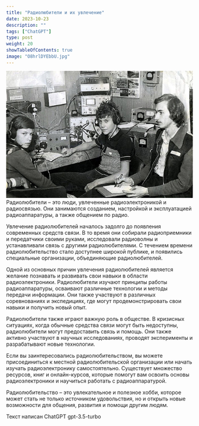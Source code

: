 ```yaml
---
title: "Радиолюбители и их увлечение"
date: 2023-10-23
description: ""
tags: ["ChatGPT"]
type: post
weight: 20
showTableOfContents: true
image: "O8hrlDYEbbU.jpg"
---
```

![Фото радиолюбитерей в ССР](O8hrlDYEbbU.jpg)
Радиолюбители – это люди, увлеченные радиоэлектроникой и радиосвязью. Они занимаются созданием, настройкой и эксплуатацией радиоаппаратуры, а также общением по радио.

Увлечение радиолюбителей началось задолго до появления современных средств связи. В то время они собирали радиоприемники и передатчики своими руками, исследовали радиоволны и устанавливали связь с другими радиолюбителями. С течением времени радиолюбительство стало доступнее широкой публике, и появились специальные организации, объединяющие радиолюбителей.

Одной из основных причин увлечения радиолюбителей является желание познавать и развивать свои навыки в области радиоэлектроники. Радиолюбители изучают принципы работы радиоаппаратуры, осваивают различные технологии и методы передачи информации. Они также участвуют в различных соревнованиях и экспедициях, где могут продемонстрировать свои навыки и получить новый опыт.

Радиолюбители также играют важную роль в обществе. В кризисных ситуациях, когда обычные средства связи могут быть недоступны, радиолюбители могут предоставить связь и помощь. Они также активно участвуют в научных исследованиях, проводят эксперименты и разрабатывают новые технологии.

Если вы заинтересовались радиолюбительством, вы можете присоединиться к местной радиолюбительской организации или начать изучать радиоэлектронику самостоятельно. Существует множество ресурсов, книг и онлайн-курсов, которые помогут вам освоить основы радиоэлектроники и научиться работать с радиоаппаратурой.

Радиолюбительство – это увлекательное и полезное хобби, которое может стать не только источником удовольствия, но и открыть новые возможности для общения, развития и помощи другим людям.

Текст написан ChatGPT gpt-3.5-turbo
